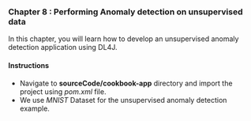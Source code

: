 
### Chapter 8 : **Performing Anomaly detection on unsupervised data**

In this chapter, you will learn how to develop an unsupervised anomaly detection application using DL4J.
&nbsp;

#### Instructions 

 - Navigate to **sourceCode/cookbook-app** directory and import the project using *pom.xml* file.
 - We use *MNIST* Dataset for the unsupervised anomaly detection example. 



